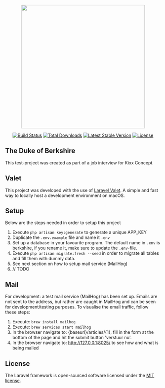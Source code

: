 <p align="center"><a href="https://laravel.com" target="_blank"><img src="https://raw.githubusercontent.com/laravel/art/master/logo-lockup/5%20SVG/2%20CMYK/1%20Full%20Color/laravel-logolockup-cmyk-red.svg" width="400"></a></p>

<p align="center">
<a href="https://travis-ci.org/laravel/framework"><img src="https://travis-ci.org/laravel/framework.svg" alt="Build Status"></a>
<a href="https://packagist.org/packages/laravel/framework"><img src="https://img.shields.io/packagist/dt/laravel/framework" alt="Total Downloads"></a>
<a href="https://packagist.org/packages/laravel/framework"><img src="https://img.shields.io/packagist/v/laravel/framework" alt="Latest Stable Version"></a>
<a href="https://packagist.org/packages/laravel/framework"><img src="https://img.shields.io/packagist/l/laravel/framework" alt="License"></a>
</p>

## The Duke of Berkshire
This test-project was created as part of a job interview for Kixx Concept.


## Valet
This project was developed with the use of [Laravel Valet](https://laravel.com/docs/9.x/valet). A simple and fast way to locally host a development environment on macOS.


## Setup
Below are the steps needed in order to setup this project
1. Execute ```php artisan key:generate``` to generate a unique APP_KEY
2. Duplicate the ```.env.example``` file and name it ```.env```
3. Set up a database in your favourite program. The default name in ```.env``` is berkshire, if you rename it, make sure to update the ```.env```-file.
4. Execute ```php artisan migrate:fresh --seed``` in order to migrate all tables and fill them with dummy data.
5. See next section on how to setup mail service (MailHog)
6. // TODO


## Mail
For development: a test mail service (MailHog) has been set up. Emails are not sent to the address, but rather are caught in MailHog and can be seen for development/testing purposes. To visualise the email traffic, follow these steps:
1. Execute: ```brew install mailhog```
2. Execute: ```brew services start mailhog```
3. In the browser navigate to: {baseurl}/articles/{1}, fill in the form at the bottom of the page and hit the submit button 'verstuur nu'.
4. In the browser navigate to: http://127.0.0.1:8025/ to see how and what is being mailed


## License
The Laravel framework is open-sourced software licensed under the [MIT license](https://opensource.org/licenses/MIT).
